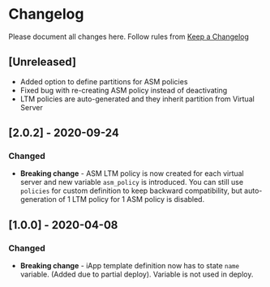 # Changelog

Please document all changes here.
Follow rules from [Keep a Changelog](https://keepachangelog.com/en/0.3.0/)

## [Unreleased]
- Added option to define partitions for ASM policies
- Fixed bug with re-creating ASM policy instead of deactivating
- LTM policies are auto-generated and they inherit partition from Virtual Server

## [2.0.2] - 2020-09-24
### Changed
- **Breaking change** - ASM LTM policy is now created for each virtual server and new variable `asm_policy` is introduced. You can still use `policies` for custom definition to keep backward compatibility, but auto-generation of 1 LTM policy for 1 ASM policy is disabled.

## [1.0.0] - 2020-04-08
### Changed
- **Breaking change** - iApp template definition now has to state `name` variable. (Added due to partial deploy). Variable is not used in deploy.
